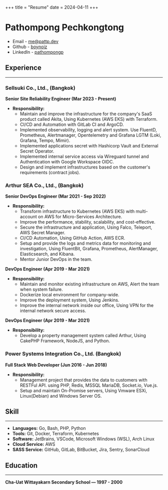 +++
title = "Resume"
date = 2024-04-11
+++
# Pathompong Pechkongtong
* Email - me@pattp.dev
* Github - [boynoiz](https://github.com/boynoiz)
* LinkedIn - [pathompongp](https://www.linkedin.com/in/pathompongp)

## Experience

---
### Sellsuki Co., Ltd., (Bangkok)
**Senior Site Reliability Engineer (Mar 2023 - Present)**
* **Responsibility:**
  - Maintain and improve the infrastructure for the company's SaaS product called Akita, Using Kubernetes (AWS EKS) with Terraform.
  - CI/CD and Automation with GitLab CI and ArgoCD.
  - Implemented observability, logging and alert system. Use FluentD, Prometheus, Alertmanager, Opentelemetry and Grafana LGTM (Loki, Grafana, Tempo, Mimir).
  - Implemented applications secret with Hashicorp Vault and External Secret Operator. 
  - Implemented internal service access via Wireguard tunnel and Authentication with Google Workspace OIDC.
  - Design and implement infrastructures based on the customer's requirements (contract jobs).

### Arthur SEA Co., Ltd., (Bangkok)
**Senior DevOps Engineer (Mar 2021 - Sep 2022)**
* **Responsibility:**
  - Transform infrastructure to Kubernetes (AWS EKS) with multi-account on AWS for Micro-Services Architecture.
  - Improve the performance, stability, scalability, and cost-effective.
  - Secure the infrastructure and application, Using Falco, Teleport, AWS Secret Manager.
  - CI/CD Automation, Using GitHub Action, AWS ECR.
  - Setup and provide the logs and metrics data for monitoring and investigation, Using FluentBit, Grafana, Prometheus, AlertManager, Elasticsearch, and Kibana.
  - Mentor Junior DevOps in the team.

**DevOps Engineer (Apr 2019 - Mar 2021)**
* **Responsibility:**
  - Maintain and monitor existing infrastructure on AWS, Alert the team when system failure.
  - Dockerize local environment for company-wide.
  - Improve the deployment system, Using Jenkins.
  - Improve the internal network inside our office, Using VPN for the internal network secure access.

**DevOps Engineer (Apr 2019 - Mar 2021)**
* **Responsibility:**
  - Develop a property management system called Arthur, Using CakePHP Framework, NodeJS, and Python.

### Power Systems Integration Co., Ltd. (Bangkok)
**Full Stack Web Developer (Jun 2016 - Jun 2018)**
* **Responsibility:**
  - Management project that provides the data to customers with RESTFul API. using PHP, Redis, MSSQL MariaDB, Socket.io, Vue.js.
  - Setup and maintain On-Promise servers, Using Vmware ESXi, Linux(Debian) and Windows Server OS.

## Skill

---
* **Languages:** Go, Bash, PHP, Python
* **Tools:** Git, Docker, Terraform, Kubernetes
* **Software:** JetBrains, VSCode, Microsoft Windows  (WSL), Arch Linux
* **Cloud Service:** AWS
* **SASS Service:** GitHub, GitLab, BitBucket, Jira, Sentry, SonarCloud

## Education

---
**Cha-Uat Wittayakarn Secondary School — 1997 - 2000**
